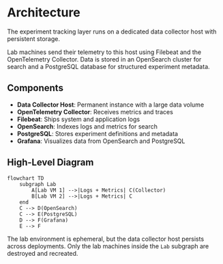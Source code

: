 # Architecture

The experiment tracking layer runs on a dedicated data collector host with persistent storage.

Lab machines send their telemetry to this host using Filebeat and the OpenTelemetry Collector. Data is stored in an OpenSearch cluster for search and a PostgreSQL database for structured experiment metadata.

## Components

- **Data Collector Host**: Permanent instance with a large data volume
- **OpenTelemetry Collector**: Receives metrics and traces
- **Filebeat**: Ships system and application logs
- **OpenSearch**: Indexes logs and metrics for search
- **PostgreSQL**: Stores experiment definitions and metadata
- **Grafana**: Visualizes data from OpenSearch and PostgreSQL

## High-Level Diagram

```mermaid
flowchart TD
    subgraph Lab
        A[Lab VM 1] -->|Logs + Metrics| C(Collector)
        B[Lab VM 2] -->|Logs + Metrics| C
    end
    C --> D(OpenSearch)
    C --> E(PostgreSQL)
    D --> F(Grafana)
    E --> F
```

The lab environment is ephemeral, but the data collector host persists across deployments. Only the lab machines inside the `Lab` subgraph are destroyed and recreated.
